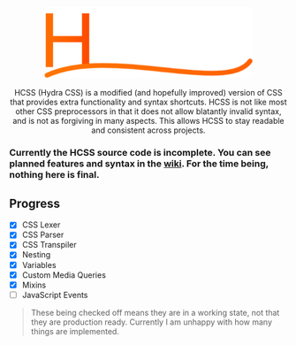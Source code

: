<p align="center">
  <img src="https://github.com/ViperTools/HCSS-Public/blob/dc9889c71e7a48733467474d4e9a8b8b6156376a/HCSS%20Logo.svg" width="75%">
</p>
<p align="center">HCSS (Hydra CSS) is a modified (and hopefully improved) version of CSS that provides extra functionality and syntax shortcuts. HCSS is not like most other CSS preprocessors in that it does not allow blatantly invalid syntax, and is not as forgiving in many aspects. This allows HCSS to stay readable and consistent across projects.</p>

<h3>Currently the HCSS source code is incomplete. You can see planned features and syntax in the <a href="https://github.com/ViperTools/HCSS-Public/wiki">wiki</a>. For the time being, nothing here is final.</h3>

## Progress
- [x] CSS Lexer
- [x] CSS Parser
- [x] CSS Transpiler
- [x] Nesting
- [x] Variables
- [x] Custom Media Queries
- [x] Mixins
- [ ] JavaScript Events
> These being checked off means they are in a working state, not that they are production ready. Currently I am unhappy with how many things are implemented.
